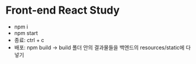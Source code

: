 # Front-end React Study
- npm i
- npm start
- 종료: ctrl + c
- 배포: npm build -> build 폴더 안의 결과물들을 백엔드의 resources/static에 다 넣기
